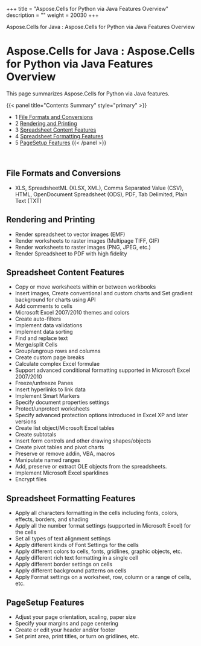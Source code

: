 +++
title = "Aspose.Cells for Python via Java Features Overview" 
description = "" 
weight = 20030 
+++

Aspose.Cells for Java : Aspose.Cells for Python via Java Features Overview  

# Aspose.Cells for Java : Aspose.Cells for Python via Java Features Overview


This page summarizes Aspose.Cells for Python via Java features.

{{< panel title="Contents Summary" style="primary" >}}
*   1 [File Formats and Conversions](#Aspose.CellsforPythonviaJavaFeaturesOverview-FileFormatsandConversions)
*   2 [Rendering and Printing](#Aspose.CellsforPythonviaJavaFeaturesOverview-RenderingandPrinting)
*   3 [Spreadsheet Content Features](#Aspose.CellsforPythonviaJavaFeaturesOverview-SpreadsheetContentFeatures)
*   4 [Spreadsheet Formatting Features](#Aspose.CellsforPythonviaJavaFeaturesOverview-SpreadsheetFormattingFeatures)
*   5 [PageSetup Features](#Aspose.CellsforPythonviaJavaFeaturesOverview-PageSetupFeatures)
{{< /panel >}}
 

 

## File Formats and Conversions

*   XLS, SpreadsheetML (XLSX, XML), Comma Separated Value (CSV), HTML, OpenDocument Spreadsheet (ODS), PDF, Tab Delimited, Plain Text (TXT)

## Rendering and Printing

*   Render spreadsheet to vector images (EMF)
*   Render worksheets to raster images (Multipage TIFF, GIF)
*   Render worksheets to raster images (PNG, JPEG, etc.)
*   Render Spreadsheet to PDF with high fidelity

## Spreadsheet Content Features

*   Copy or move worksheets within or between workbooks
*   Insert images, Create conventional and custom charts and Set gradient background for charts using API
*   Add comments to cells
*   Microsoft Excel 2007/2010 themes and colors
*   Create auto-filters
*   Implement data validations
*   Implement data sorting
*   Find and replace text
*   Merge/split Cells
*   Group/ungroup rows and columns
*   Create custom page breaks
*   Calculate complex Excel formulae
*   Support advanced conditional formatting supported in Microsoft Excel 2007/2010
*   Freeze/unfreeze Panes
*   Insert hyperlinks to link data
*   Implement Smart Markers
*   Specify document properties settings
*   Protect/unprotect worksheets
*   Specify advanced protection options introduced in Excel XP and later versions
*   Create list object/Microsoft Excel tables
*   Create subtotals
*   Insert form controls and other drawing shapes/objects
*   Create pivot tables and pivot charts
*   Preserve or remove addin, VBA, macros
*   Manipulate named ranges
*   Add, preserve or extract OLE objects from the spreadsheets.
*   Implement Microsoft Excel sparklines
*   Encrypt files

## Spreadsheet Formatting Features

*   Apply all characters formatting in the cells including fonts, colors, effects, borders, and shading
*   Apply all the number format settings (supported in Microsoft Excel) for the cells
*   Set all types of text alignment settings
*   Apply different kinds of Font Settings for the cells
*   Apply different colors to cells, fonts, gridlines, graphic objects, etc.
*   Apply different rich text formatting in a single cell
*   Apply different border settings on cells
*   Apply different background patterns on cells
*   Apply Format settings on a worksheet, row, column or a range of cells, etc.

## PageSetup Features

*   Adjust your page orientation, scaling, paper size
*   Specify your margins and page centering
*   Create or edit your header and/or footer
*   Set print area, print titles, or turn on gridlines, etc.

